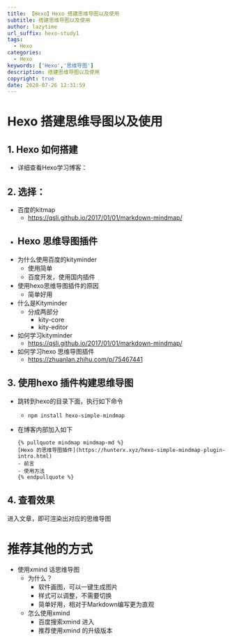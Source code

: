 ```yaml
---
title: 【Hexo】Hexo 搭建思维导图以及使用
subtitle: 搭建思维导图以及使用
author: lazytime
url_suffix: hexo-study1
tags:
  - Hexo
categories:
  - Hexo
keywords: ['Hexo','思维导图']
description: 搭建思维导图以及使用
copyright: true
date: 2020-07-26 12:31:59
---
```


# Hexo 搭建思维导图以及使用

## 1. Hexo 如何搭建

- 详细查看Hexo学习博客：

## 2. 选择：

- 百度的kitmap
  - https://qsli.github.io/2017/01/01/markdown-mindmap/
- Hexo 思维导图插件
  - 
- 为什么使用百度的kityminder
  - 使用简单
  - 百度开发，使用国内插件
- 使用hexo思维导图插件的原因
  - 简单好用
- 什么是Kityminder
  - 分成两部分
    - kity-core
    - kity-editor
- 如何学习kityminder
  - https://qsli.github.io/2017/01/01/markdown-mindmap/
- 如何学习hexo 思维导图插件
  - https://zhuanlan.zhihu.com/p/75467441

## 3. 使用hexo 插件构建思维导图

- 跳转到hexo的目录下面，执行如下命令

  - `npm install hexo-simple-mindmap`

- 在博客内部加入如下

  ```
  {% pullquote mindmap mindmap-md %}
  [Hexo 的思维导图插件](https://hunterx.xyz/hexo-simple-mindmap-plugin-intro.html)
  - 前言
  - 使用方法
  {% endpullquote %}
  ```

## 4. 查看效果

进入文章，即可渲染出对应的思维导图

# 推荐其他的方式

- 使用xmind 话思维导图
  - 为什么？
    - 软件画图，可以一键生成图片
    - 样式可以调整，不需要切换
    - 简单好用，相对于Markdown编写更为直观
  - 怎么使用xmind
    - 百度搜索xmind 进入
    - 推荐使用xmind 的升级版本